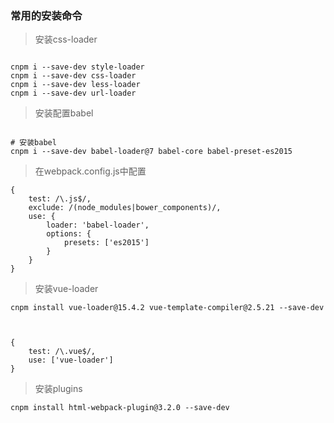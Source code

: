 ### 常用的安装命令



> 安装css-loader
```

cnpm i --save-dev style-loader
cnpm i --save-dev css-loader
cnpm i --save-dev less-loader
cnpm i --save-dev url-loader

```


>  安装配置babel
```

# 安装babel
cnpm i --save-dev babel-loader@7 babel-core babel-preset-es2015

```

>  在webpack.config.js中配置
```
{
    test: /\.js$/,
    exclude: /(node_modules|bower_components)/,
    use: {
        loader: 'babel-loader',
        options: {
            presets: ['es2015']
        }
    }
}

```

> 安装vue-loader

```
cnpm install vue-loader@15.4.2 vue-template-compiler@2.5.21 --save-dev



{
    test: /\.vue$/,
    use: ['vue-loader']
}

```

> 安装plugins

```
cnpm install html-webpack-plugin@3.2.0 --save-dev



```
